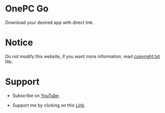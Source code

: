 # OnePC Go
Download your desired app with direct link.

# Notice
Do not modify this website, if you want more information, read [copyright.txt](https://github.com/OnePC-Go/OnePC-Go/blob/main/copyright.txt) file.

# Support
- Subscribe on [YouTube](https://www.youtube.com/channel/UC_2MZKfKMu-HcvzyGFl_Dkw).

- Support me by clicking on this [Link](http://gestyy.com/epwcka).
